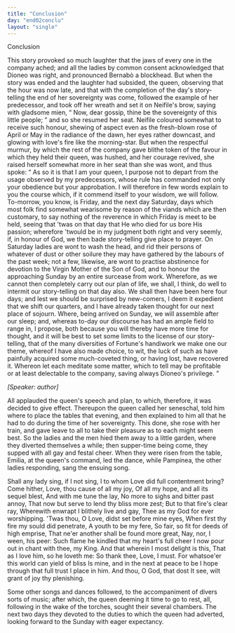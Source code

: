 ```yaml
---
title: "Conclusion"
day: "end02conclu"
layout: "single"
---
```

<html>
 <head>
 </head>
 <body>
  <div id="d02conclu" type="conclusion" who="author">
   <head>
    Conclusion
   </head>
   <p>
    <milestone id="p02970001"/>
    This story provoked so much laughter that the jaws of every one
 in the company ached; and all the ladies by common consent
    <pb n="171"/>
    acknowledged that Dioneo was right, and pronounced Bernab&ograve; a
 blockhead.
    <milestone id="p02970002"/>
    But when the story was ended and the laughter had
 subsided, the queen, observing that the hour was now late, and that
 with the completion of the day's story-telling the end of her
 sovereignty was come, followed the example of her predecessor, and
 took off her wreath and set it on Neifile's brow, saying with gladsome
 mien,
    <q direct="unspecified">
     Now, dear gossip, thine be the sovereignty of this little
	people;
    </q>
    and so she resumed her seat.
    <milestone id="p02970003"/>
    Neifile coloured somewhat
 to receive such honour, shewing of aspect even as the fresh-blown
 rose of April or May in the radiance of the dawn, her eyes rather
 downcast, and glowing with love's fire like the morning-star. But
 when the respectful murmur, by which the rest of the company gave
 blithe token of the favour in which they held their queen, was
 hushed, and her courage revived, she raised herself somewhat more
 in her seat than she was wont, and thus spoke:
    <milestone id="p02970004"/>
    <q direct="unspecified">
     As so it is that
 I am your queen, I purpose not to depart from the usage observed
 by my predecessors, whose rule has commanded not only your
 obedience but your approbation. I will therefore in few words
 explain to you the course which, if it commend itself to your
 wisdom, we will follow.
     <milestone id="p02970005"/>
     To-morrow, you know, is Friday, and the
 next day Saturday, days which most folk find somewhat wearisome
 by reason of the viands which are then customary, to say nothing of
 the reverence in which Friday is meet to be held, seeing that 'twas
 on that day that He who died for us bore His passion; wherefore
 'twould be in my judgment both right and very seemly, if, in honour
 of God, we then bade story-telling give place to prayer.
     <milestone id="p02970006"/>
     On
 Saturday ladies are wont to wash the head, and rid their persons of
 whatever of dust or other soilure they may have gathered by the
 labours of the past week; not a few, likewise, are wont to practise
 abstinence for devotion to the Virgin Mother of the Son of God,
 and to honour the approaching Sunday by an entire surcease from
 work. Wherefore, as we cannot then completely carry out our
 plan of life, we shall, I think, do well to intermit our story-telling
 on that day also.
     <milestone id="p02970007"/>
     We shall then have been here four days; and
 lest we should be surprised by new-comers, I deem it expedient that
 we shift our quarters, and I have already taken thought for our next
 place of sojourn.
     <milestone id="p02970008"/>
     Where, being arrived on Sunday, we will assemble
 after our sleep; and, whereas to-day our discourse has had an ample
     <pb n="172"/>
     field to range in, I propose, both because you will thereby have more
 time for thought, and it will be best to set some limits to the license
 of our story-telling, that of the many diversities of Fortune's handiwork
 we make one our theme, whereof I have also made choice,
     <milestone id="p02970009"/>
     to
 wit, the luck of such as have painfully acquired some much-coveted
 thing, or having lost, have recovered it. Whereon let each meditate
 some matter, which to tell may be profitable or at least delectable to
 the company, saving always Dioneo's privilege.
    </q>
   </p>
   <p>
    <i>
     [Speaker: author]
    </i>
   </p>
   <p>
    <milestone id="p02970010"/>
    All applauded the queen's speech and plan, to which, therefore,
 it was decided to give effect. Thereupon the queen called her
 seneschal, told him where to place the tables that evening, and then
 explained to him all that he had to do during the time of her
 sovereignty. This done, she rose with her train, and gave leave to
 all to take their pleasure as to each might seem best.
    <milestone id="p02970011"/>
    So the ladies
 and the men hied them away to a little garden, where they diverted
 themselves a while; then supper-time being come, they supped with
 all gay and festal cheer. When they were risen from the table,
 Emilia, at the queen's command, led the dance, while Pampinea,
 the other ladies responding, sang the ensuing song.
   </p>
   <div3 type="song" who="pampinea">
    <lg>
     <milestone id="p02970012"/>
     <l>
      Shall any lady sing, if I not sing,
     </l>
     <l>
      I to whom Love did full contentment bring?
     </l>
    </lg>
    <lg>
     <milestone id="p02970013"/>
     <l>
      Come hither, Love, thou cause of all my joy,
     </l>
     <l>
      Of all my hope, and all its sequel blest,
     </l>
     <l>
      And with me tune the lay,
     </l>
     <l>
      No more to sighs and bitter past annoy,
     </l>
     <l>
      That now but serve to lend thy bliss more zest;
     </l>
     <l>
      But to that fire's clear ray,
     </l>
     <l>
      Wherewith enwrapt I blithely live and gay,
     </l>
     <l>
      Thee as my God for ever worshipping.
     </l>
    </lg>
    <lg>
     <milestone id="p02970014"/>
     <l>
      'Twas thou, O Love, didst set before mine eyes,
     </l>
     <l>
      When first thy fire my sould did penetrate,
     </l>
     <l>
      A youth to be my fere,
     </l>
     <l>
      So fair, so fit for deeds of high emprise,
     </l>
     <l>
      That ne'er another shall be found more great,
     </l>
     <l>
      Nay, nor, I ween, his peer:
     </l>
     <l>
      Such flame he kindled that my heart's full cheer
     </l>
     <l>
      I now pour out in chant with thee, my King.
     </l>
    </lg>
    <pb n="173"/>
    <lg>
     <milestone id="p02970015"/>
     <l>
      And that wherein I most delight is this,
     </l>
     <l>
      That as I love him, so he loveth me:
     </l>
     <l>
      So thank thee, Love, I must.
     </l>
     <l>
      For whatsoe'er this world can yield of bliss
     </l>
     <l>
      Is mine, and in the next at peace to be
     </l>
     <l>
      I hope through that full trust
     </l>
     <l>
      I place in him. And thou, O God, that dost
     </l>
     <l>
      It see, wilt grant of joy thy plenishing.
     </l>
    </lg>
   </div3>
   <p>
    <milestone id="p02970016"/>
    Some other songs and dances followed, to the accompaniment
      of divers sorts of music; after which, the queen deeming it time to
      go to rest, all, following in the wake of the torches, sought their
      several chambers. The next two days they devoted to the duties
      to which the queen had adverted, looking forward to the Sunday
      with eager expectancy.
   </p>
  </div>
 </body>
</html>